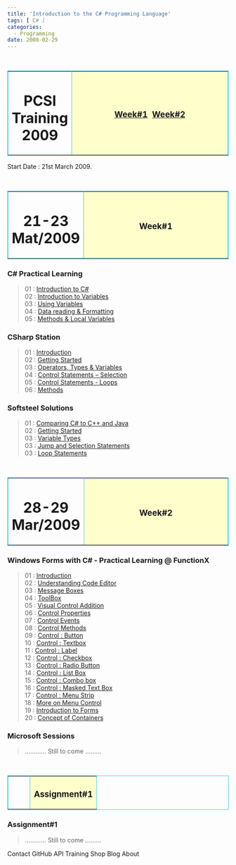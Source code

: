 ```yaml
---
title: 'Introduction to the C# Programming Language'
tags: [ C# ]
categories:
  - Programming
date: 2008-02-29
---
```

<div><a name="Top"></a><br />
<table border="1" cellspacing="0" bordercolor="#33ccff" cellpadding="0" width="100%">
<tbody>
<tr>
<td width="25%">
<h1 align="center">PCSI Training 2009</h1>
</td>
<td bgcolor="#ffffcc" valign="middle" width="75%" align="center">
<h3><a href="http://blog.pbdesk.com/#week1">Week#1</a>&#160; <a href="http://blog.pbdesk.com/#week2">Week#2</a></h3>
</td>
</tr>
</tbody>
</table></div>
<p>Start Date : 21st March 2009.   <br /> 
<div><a name="Week1"></a><br />
<table border="1" cellspacing="0" bordercolor="#33ccff" cellpadding="0" width="100%">
<tbody>
<tr>
<td width="25%">
<h1 align="center">21-23              <br />Mat/2009</h1>
</td>
<td bgcolor="#ffffcc" valign="middle" width="75%" align="center">
<h3>Week#1</h3>
</td>
</tr>
</tbody>
</table></div>
<div></div>
<div></div>
<div></div>
<h3>C# Practical Learning</h3>
<blockquote style="margin-right: 0px" dir="ltr"><div>01 : <a href="http://www.functionx.com/csharp/Lesson01.htm" target="_blank">Introduction to C#</a></div>
<div>02 : <a href="http://www.functionx.com/csharp/Lesson02.htm" target="_blank">Introduction to Variables</a></div>
<div>03 : <a href="http://www.functionx.com/csharp/Lesson03.htm" target="_blank">Using Variables</a></div>
<div>04 : <a href="http://www.functionx.com/csharp/Lesson06.htm" target="_blank">Data reading &amp; Formatting</a> </div>
<div>05 : <a href="http://www.functionx.com/csharp/Lesson07.htm" target="_blank">Methods &amp; Local Variables</a></div>
</blockquote>
<div></div>
<div></div>
<h3>CSharp Station</h3>
<blockquote style="margin-right: 0px" dir="ltr"><div>01 : <a href="http://www.csharp-station.com/Tutorial.aspx" target="_blank">Introduction</a></div>
<div>02 : <a href="http://www.csharp-station.com/Tutorials/Lesson01.aspx" target="_blank">Getting Started</a></div>
<div>03 : <a href="http://www.csharp-station.com/Tutorials/Lesson02.aspx" target="_blank">Operators, Types &amp; Variables</a>&#160;</div>
<div>04 : <a href="http://www.csharp-station.com/Tutorials/Lesson03.aspx" target="_blank">Control Statements – Selection</a></div>
<div>05 : <a href="http://www.csharp-station.com/Tutorials/Lesson04.aspx" target="_blank">Control Statements - Loops</a></div>
<div>06 : <a href="http://www.csharp-station.com/Tutorials/Lesson05.aspx" target="_blank">Methods</a></div>
</blockquote>
<div></div>
<h3>Softsteel Solutions</h3>
<blockquote style="margin-right: 0px" dir="ltr"><div>01 : <a href="http://www.softsteel.co.uk/tutorials/cSharp/lesson2.html" target="_blank">Comparing C# to C++ and Java</a></div>
<div>02 : <a href="http://www.softsteel.co.uk/tutorials/cSharp/lesson3.html" target="_blank">Getting Started</a></div>
<div>03 : <a href="http://www.softsteel.co.uk/tutorials/cSharp/lesson4.html" target="_blank">Variable Types</a>&#160;</div>
<div>03 : <a href="http://www.softsteel.co.uk/tutorials/cSharp/lesson10.html" target="_blank">Jump and Selection Statements</a>&#160;</div>
<div>03 : <a href="http://www.softsteel.co.uk/tutorials/cSharp/lesson9.html" target="_blank">Loop Statements</a></div>
</blockquote>
<div><a name="Week2"></a><br />
<table border="1" cellspacing="0" bordercolor="#33ccff" cellpadding="0" width="100%">
<tbody>
<tr>
<td width="25%">
<h1 align="center">28-29              <br />Mar/2009</h1>
</td>
<td bgcolor="#ffffcc" valign="middle" width="75%" align="center">
<h3>Week#2</h3>
</td>
</tr>
</tbody>
</table></div>
<h3>Windows Forms with C# - Practical Learning @ FunctionX</h3>
<blockquote style="margin-right: 0px" dir="ltr"><div>01 : <a href="http://www.functionx.com/vcsharp/general/Lesson01.htm" target="_blank">Introduction</a></div>
<div>02 : <a href="http://www.functionx.com/vcsharp/general/codeeditor.htm" target="_blank">Understanding Code Editor</a></div>
<div>03 : <a href="http://www.functionx.com/vcsharp/general/messagebox.htm" target="_blank">Message Boxes</a></div>
<div>04 : <a href="http://www.functionx.com/vcsharp/general/toolbox.htm" target="_blank">ToolBox</a> </div>
<div>05 : <a href="http://www.functionx.com/vcsharp/general/appdesign1.htm" target="_blank">Visual Control Addition</a></div>
<div>06 : <a href="http://www.functionx.com/vcsharp/general/controlsproperties1.htm" target="_blank">Control Properties</a></div>
<div>07 : <a href="http://www.functionx.com/vcsharp/general/events.htm" target="_blank">Control Events</a></div>
<div>08 : <a href="http://www.functionx.com/vcsharp/general/methods.htm" target="_blank">Control Methods</a></div>
<div>09 : <a href="http://www.functionx.com/vcsharp/controls/button1.htm" target="_blank">Control : Button</a></div>
<div>10 : <a href="http://www.functionx.com/vcsharp/controls/textbox.htm" target="_blank">Control : Textbox</a></div>
<div>11 : <a href="http://www.functionx.com/vcsharp/controls/label.htm" target="_blank">Control : Label</a></div>
<div>12 : <a href="http://www.functionx.com/vcsharp/controls/checkbox1.htm" target="_blank">Control : Checkbox</a></div>
<div>13 : <a href="http://www.functionx.com/vcsharp/controls/radiobuttons.htm" target="_blank">Control : Radio Button</a></div>
<div>14 : <a href="http://www.functionx.com/vcsharp/controls/listbox1.htm" target="_blank">Control : List Box</a></div>
<div>15 : <a href="http://www.functionx.com/vcsharp/controls/combobox1.htm" target="_blank">Control : Combo box</a></div>
<div>16 : <a href="http://www.functionx.com/vcsharp/controls/maskedtextbox.htm" target="_blank">Control : Masked Text Box</a></div>
<div>17 : <a href="http://www.functionx.com/vcsharp/controls/menustrip.htm" target="_blank">Control : Menu Strip</a></div>
<div>18 : <a href="http://www.functionx.com/vcsharp/general/menus1.htm" target="_blank">More on Menu Control</a></div>
<div>19 : <a href="http://www.functionx.com/vcsharp/form/Lesson01.htm" target="_blank">Introduction to Forms</a></div>
<div>20 : <a href="http://www.functionx.com/vcsharp/form/Lesson01.htm" target="_blank">Concept of Containers</a></div>
</blockquote>
<div></div>
<div></div>
<h3>Microsoft Sessions</h3>
<blockquote style="margin-right: 0px" dir="ltr"><div>………… Still to come ………</div>
</blockquote>
<div></div>
<div><a name="Week1"></a><br />
<table border="1" cellspacing="0" bordercolor="#33ccff" cellpadding="0" width="100%">
<tbody>
<tr>
<td width="25%">
<h1 align="center"></h1>
</td>
<td bgcolor="#ffffcc" valign="middle" width="75%" align="center">
<h3>Assignment#1</h3>
</td>
</tr>
</tbody>
</table></div>
<h3>Assignment#1</h3>
<blockquote style="margin-right: 0px" dir="ltr"><div>………… Still to come ………</div>
</blockquote>
Contact GitHub API Training Shop Blog About
